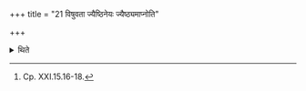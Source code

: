 +++
title = "21 विषुवता ज्यैष्ठिनेयः ज्यैष्ठ्यमाप्नोति"

+++

<details><summary>थिते</summary>

21. (The sacrificer) who is a son of the eldest wife of his father should perform the Viṣuvat sacrifice[^1]; he obtains bestness.  

[^1]: Cp. XXI.15.16-18.  
</details>
